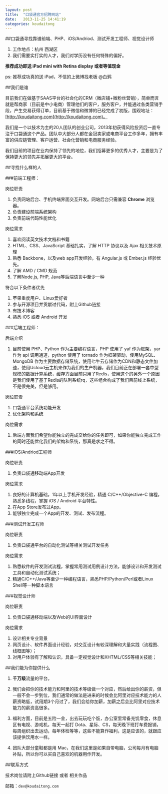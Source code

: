 ```yaml
---
layout: post
title:  "口袋通官方招聘网站"
date:   2013-11-25 14:41:19
categories: koudaitong
---
```


##口袋通寻找靠谱前端、PHP、iOS/Andriod、测试开发工程师、视觉设计师

1. 工作地点：杭州 西湖区
2. 我们需要实打实的人才，我们对学历没有任何特殊的偏好。

**推荐成功即送 iPad mini with Retina display 或者等值现金**

ps: 推荐成功真的送 iPad，不信的上微博找老板 @白鸦

##我们是谁

目前我们在做基于SAAS平台的社会化的CRM（微店铺+微粉丝营销），简单而言就是帮商家（目前是中小电商）管理他们的客户，服务客户，并能通过各类营销手段，产生交易获得订单，目前基于微信和微博的已经完成了初版，围观地址： [http://koudaitong.com](http://koudaitong.com)。

我们是一个以技术为主的20人团队的创业公司，2013年初获得风险投资后一直专注于口袋通这个产品。团队中大部分人都在金冠卖家或电商平台工作多年，拥有丰富的供应链管理、客户运营、社会化营销和电商服务经验。

我们目前的项目在业内保持了领先的地位，我们招募更多的优秀人才，主要是为了保持更大的领先并拓展更大的平台。

##寻找什么样的人

###前端工程师：

岗位职责

1. 负责网站后台、手机终端界面交互开发。网站后台只需兼容 **Chrome** 浏览器。
2. 负责建设前端系统架构
3. 负责前端代码性能优化

岗位需求

1. 喜欢阅读英文技术文档和书籍
2. HTML、CSS、JavaScript 基础扎实，了解 HTTP 协议以及 Ajax 相关技术原理
3. 熟悉 Backbone，以及web app开发经验。有 Angular.js 或 Ember.js 经验优先。
4. 了解 AMD / CMD 规范
5. 了解Node.js, PHP, Java等后端语言中至少一种 

符合以下条件者优先

1. 苹果重度用户、Linux爱好者
2. 参与开源项目并贡献过代码，附上Github链接
3. 有技术博客
4. 熟悉 iOS 或者 Android 开发

###后端工程师：

后端介绍

1. 目前使用 PHP、Python 作为主要编程语言，PHP 使用了 yaf 作为框架，yar 作为 api 调用通道，python 使用了 tornado 作为框架驱动，使用MySQL、MongoDB 作为主要数据存储系统，使用七牛云存储作为CDN和静态文件加速，使用Ucloud云主机来作为我们的生产机器，我们目前正在部署一套中型规模的数据计算系统，缓存方面目前只用了Redis，使用这个的另外一个原因是我们使用了基于Redis的队列系统rq，这些组合构成了我们目前线上系统，不是很完美，但是够用。

岗位职责

1. 口袋通平台系统功能开发
2. 优化架构和系统

岗位需求

1. 后端方面我们希望你能独立的完成交给你的任务即可，如果你能独立完成工作的同时还能优化我们的架构和系统，那真是求之不得。

###iOS/Andriod工程师

岗位职责

1. 负责口袋通移动端App开发

岗位需求

1. 良好的计算机基础，1年以上手机开发经验，精通 C/C++/Objective-C 编程，熟悉多线程，掌握 iOS / Android 平台特性。
2. 在App Store发布过App。
3. 能够独立完成一个App的开发、测试、发布流程。

###测试开发工程师

岗位职责

1. 负责口袋通平台的自动化测试等相关测试开发任务

岗位需求

1. 熟悉软件的开发测试流程，掌握常用测试用例设计方法，能够设计和开发测试工具和自动化测试系统；
2. 精通C/C++/Java等至少一种编程语言，熟悉PHP/Python/Perl或者Linux Shell等一种脚本语言

###视觉设计师

岗位职责

1. 负责口袋通移动端以及Web的UI界面设计

岗位需求

1. 设计相关专业背景
2. 网页设计、软件界面设计经验，对交互设计有较深理解和大量实践（流程图、线框图等）；
3. 对用户体验有了解和认识，具备一定视觉设计和XHTML/CSS等相关技能；


##我们能为你提供什么

1. **千万级**流量的平台。

2. 我们会把你的技术能力和阿里的技术等级做一个对应，然后给出你的薪资，但一般不会一步到位，我们通常的做法是进来的时候会比阿里对应技术能力的人薪资略低，试用期3个月过了，我们会给你加薪，加薪之后会比阿里对应技术能力的薪资高很多。

3. 福利方面，目前是五险一金，出去玩玩吃个饭，办公室里常备充饥零食，休息区有电视、游戏机，每天一起打 Dota、星际、CS，每天晚下班打车费报销，每周组织出去运动，每年体检等等，这些不能算作福利，这是应该的，就跟应该提供饮用水一样。

4. 团队大部分童鞋都是用 Mac，在我们这里是如果自带电脑，公司每月有电脑补贴，所以你可以买自己喜欢的机器用作开发。

##联系方式

技术岗位请附上Github链接 或者 相关作品

邮箱：`dev@koudaitong.com`
